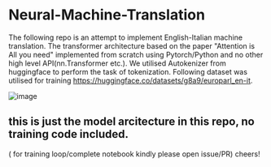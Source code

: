 # Neural-Machine-Translation

The following repo is an attempt to implement English-Italian machine translation. The transformer architecture based on the paper "Attention is All you need" implemented from scratch using Pytorch/Python and no other high level API(nn.Transformer etc.). We utilised Autokenizer from huggingface to perform the task of tokenization. Following dataset was utilised for training 
https://huggingface.co/datasets/g8a9/europarl_en-it.

![image](https://github.com/user-attachments/assets/30648bce-a5bf-470d-9062-6398d3172354)


## this is just the model arcitecture in this repo, no training code included.
( for training loop/complete notebook kindly please open issue/PR)
cheers!
